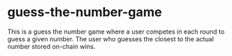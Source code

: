 # guess-the-number-game
This is a guess the number game where a user competes in each round to guess a given number. The user who guesses the closest to the actual number stored on-chain wins. 
